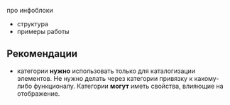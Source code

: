 про инфоблоки
- структура
- примеры работы

## Рекомендации

- категории **нужно** использовать только для каталогизации элементов. Не нужно делать через категории привязку к какому-либо функционалу. Категории **могут** иметь свойства, влияющие на отображение.
